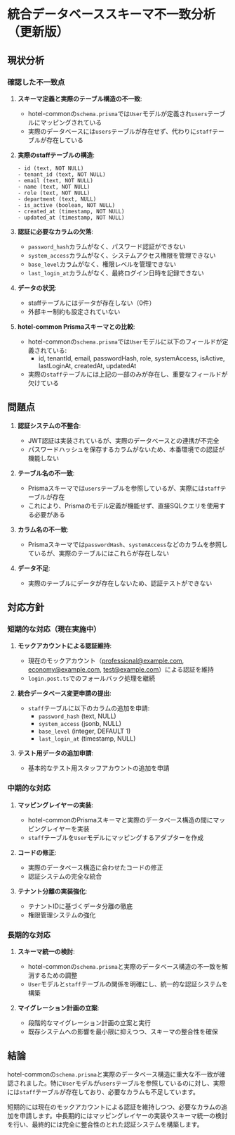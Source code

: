 # 統合データベーススキーマ不一致分析（更新版）

## 現状分析

### 確認した不一致点

1. **スキーマ定義と実際のテーブル構造の不一致**:
   - hotel-commonの`schema.prisma`では`User`モデルが定義され`users`テーブルにマッピングされている
   - 実際のデータベースには`users`テーブルが存在せず、代わりに`staff`テーブルが存在している

2. **実際のstaffテーブルの構造**:
   ```
   - id (text, NOT NULL)
   - tenant_id (text, NOT NULL)
   - email (text, NOT NULL)
   - name (text, NOT NULL)
   - role (text, NOT NULL)
   - department (text, NULL)
   - is_active (boolean, NOT NULL)
   - created_at (timestamp, NOT NULL)
   - updated_at (timestamp, NOT NULL)
   ```

3. **認証に必要なカラムの欠落**:
   - `password_hash`カラムがなく、パスワード認証ができない
   - `system_access`カラムがなく、システムアクセス権限を管理できない
   - `base_level`カラムがなく、権限レベルを管理できない
   - `last_login_at`カラムがなく、最終ログイン日時を記録できない

4. **データの状況**:
   - staffテーブルにはデータが存在しない（0件）
   - 外部キー制約も設定されていない

5. **hotel-common Prismaスキーマとの比較**:
   - hotel-commonの`schema.prisma`では`User`モデルに以下のフィールドが定義されている:
     - id, tenantId, email, passwordHash, role, systemAccess, isActive, lastLoginAt, createdAt, updatedAt
   - 実際の`staff`テーブルには上記の一部のみが存在し、重要なフィールドが欠けている

## 問題点

1. **認証システムの不整合**:
   - JWT認証は実装されているが、実際のデータベースとの連携が不完全
   - パスワードハッシュを保存するカラムがないため、本番環境での認証が機能しない

2. **テーブル名の不一致**:
   - Prismaスキーマでは`users`テーブルを参照しているが、実際には`staff`テーブルが存在
   - これにより、Prismaのモデル定義が機能せず、直接SQLクエリを使用する必要がある

3. **カラム名の不一致**:
   - Prismaスキーマでは`passwordHash`、`systemAccess`などのカラムを参照しているが、実際のテーブルにはこれらが存在しない

4. **データ不足**:
   - 実際のテーブルにデータが存在しないため、認証テストができない

## 対応方針

### 短期的な対応（現在実施中）

1. **モックアカウントによる認証維持**:
   - 現在のモックアカウント（professional@example.com, economy@example.com, test@example.com）による認証を維持
   - `login.post.ts`でのフォールバック処理を継続

2. **統合データベース変更申請の提出**:
   - `staff`テーブルに以下のカラムの追加を申請:
     - `password_hash` (text, NULL)
     - `system_access` (jsonb, NULL)
     - `base_level` (integer, DEFAULT 1)
     - `last_login_at` (timestamp, NULL)

3. **テスト用データの追加申請**:
   - 基本的なテスト用スタッフアカウントの追加を申請

### 中期的な対応

1. **マッピングレイヤーの実装**:
   - hotel-commonのPrismaスキーマと実際のデータベース構造の間にマッピングレイヤーを実装
   - `staff`テーブルを`User`モデルにマッピングするアダプターを作成

2. **コードの修正**:
   - 実際のデータベース構造に合わせたコードの修正
   - 認証システムの完全な統合

3. **テナント分離の実装強化**:
   - テナントIDに基づくデータ分離の徹底
   - 権限管理システムの強化

### 長期的な対応

1. **スキーマ統一の検討**:
   - hotel-commonの`schema.prisma`と実際のデータベース構造の不一致を解消するための調整
   - `User`モデルと`staff`テーブルの関係を明確にし、統一的な認証システムを構築

2. **マイグレーション計画の立案**:
   - 段階的なマイグレーション計画の立案と実行
   - 既存システムへの影響を最小限に抑えつつ、スキーマの整合性を確保

## 結論

hotel-commonの`schema.prisma`と実際のデータベース構造に重大な不一致が確認されました。特に`User`モデルが`users`テーブルを参照しているのに対し、実際には`staff`テーブルが存在しており、必要なカラムも不足しています。

短期的には現在のモックアカウントによる認証を維持しつつ、必要なカラムの追加を申請します。中長期的にはマッピングレイヤーの実装やスキーマ統一の検討を行い、最終的には完全に整合性のとれた認証システムを構築します。
